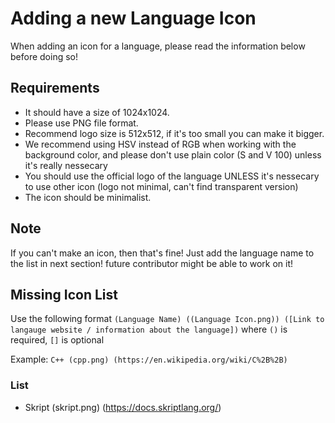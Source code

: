 # Adding a new Language Icon

When adding an icon for a language, please read the information below before doing so!

## Requirements

-   It should have a size of 1024x1024.
-   Please use PNG file format.
-   Recommend logo size is 512x512, if it's too small you can make it bigger.
-   We recommend using HSV instead of RGB when working with the background color, and please don't use plain color (S and V 100) unless it's really nessecary
-   You should use the official logo of the language UNLESS it's nessecary to use other icon (logo not minimal, can't find transparent version)
-   The icon should be minimalist.

## Note

If you can't make an icon, then that's fine! Just add the language name to the list in next section! future contributor might be able to work on it!

## Missing Icon List

Use the following format `(Language Name) ((Language Icon.png)) ([Link to langauge website / information about the language])` where `()` is required, `[]` is optional

Example: `C++ (cpp.png) (https://en.wikipedia.org/wiki/C%2B%2B)`

### List

-   Skript (skript.png) (https://docs.skriptlang.org/)
